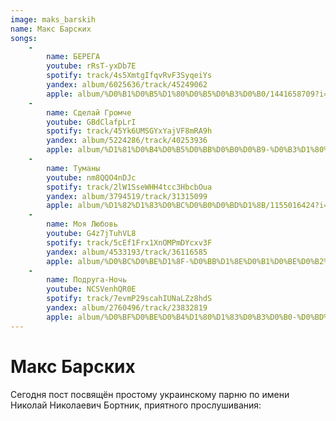 ```yaml
---
image: maks_barskih
name: Макс Барских
songs:
    -
        name: БЕРЕГА
        youtube: rRsT-yxDb7E
        spotify: track/4s5XmtgIfqvRvF3SyqeiYs
        yandex: album/6025636/track/45249062
        apple: album/%D0%B1%D0%B5%D1%80%D0%B5%D0%B3%D0%B0/1441658709?i=1441658951
    -
        name: Сделай Громче
        youtube: GBdClafpLrI
        spotify: track/45Yk6UMSGYxYajVF8mRA9h
        yandex: album/5224286/track/40253936
        apple: album/%D1%81%D0%B4%D0%B5%D0%BB%D0%B0%D0%B9-%D0%B3%D1%80%D0%BE%D0%BC%D1%87%D0%B5/1362955527?i=1362955531
    -
        name: Туманы
        youtube: nm8QQO4nDJc
        spotify: track/2lW1SseWHH4tcc3HbcbOua
        yandex: album/3794519/track/31315099
        apple: album/%D1%82%D1%83%D0%BC%D0%B0%D0%BD%D1%8B/1155016424?i=1155016547
    -
        name: Моя Любовь
        youtube: G4z7jTuhVL8
        spotify: track/5cEf1Frx1XnOMPmDYcxv3F
        yandex: album/4533193/track/36116585
        apple: album/%D0%BC%D0%BE%D1%8F-%D0%BB%D1%8E%D0%B1%D0%BE%D0%B2%D1%8C/1258159104?i=1258159690
    -
        name: Подруга-Ночь
        youtube: NCSVenhQR0E
        spotify: track/7evmP29scahIUNaLZz8hdS
        yandex: album/2760496/track/23832819
        apple: album/%D0%BF%D0%BE%D0%B4%D1%80%D1%83%D0%B3%D0%B0-%D0%BD%D0%BE%D1%87%D1%8C/1155016424?i=1155016942
---
```

# Макс Барских

Сегодня пост посвящён простому украинскому парню по имени Николай Николаевич Бортник, приятного прослушивания: